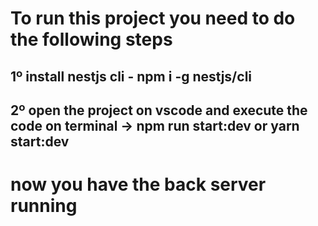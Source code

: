 # To run this project you need to do the following steps

## 1º install nestjs cli - npm i -g nestjs/cli
## 2º open the project on vscode and execute the code on terminal -> npm run start:dev or yarn start:dev

# now you have the back server running
